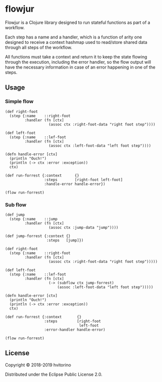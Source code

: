 # flowjur

Flowjur is a Clojure library designed to run stateful functions as part of a workflow.

Each step has a name and a handler, which is a function of arity one designed to receive 
a context hashmap used to read/store shared data through all steps of the workflow.

All functions must take a context and return it to keep the state flowing through the execution,
including the error handler, so the flow output will have the necessary information in case of an
error happening in one of the steps.  

## Usage

### Simple flow

```
(def right-foot 
  (step {:name    ::right-foot
         :handler (fn [ctx]
                    (assoc ctx :right-foot-data "right foot step"))))

(def left-foot 
  (step {:name    ::lef-foot
         :handler (fn [ctx]
                    (assoc ctx :left-foot-data "left foot step"))))

(defn handle-error [ctx]
  (println "Ouch!")
  (println (-> ctx :error :exception))
  ctx)

(def run-forrest {:context      {}
                  :steps        [right-foot left-foot]
                  :handle-error handle-error})

(flow run-forrest)
```

### Sub flow

```
(def jump
  (step {:name    ::jump
         :handler (fn [ctx]
                    (assoc ctx :jump-data "jump"))))

(def jump-forrest {:context {}
                   :steps   [jump]})

(def right-foot 
  (step {:name    ::right-foot
         :handler (fn [ctx]
                    (assoc ctx :right-foot-data "right foot step")))))

(def left-foot 
  (step {:name    ::lef-foot
         :handler (fn [ctx]
                    (-> (subflow ctx jump-forrest) 
                        (assoc :left-foot-data "left foot step")))))

(defn handle-error [ctx]
  (println "Ouch!")
  (println (-> ctx :error :exception))
  ctx)

(def run-forrest {:context       {}
                  :steps         [right-foot 
                                  left-foot
                  :error-handler handle-error)

(flow run-forrest)
```

## License

Copyright © 2018-2019 hvitorino

Distributed under the Eclipse Public License 2.0.

